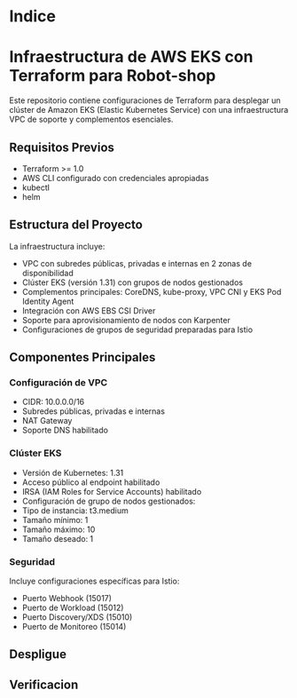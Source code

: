 # Indice

# Infraestructura de AWS EKS con Terraform para Robot-shop

Este repositorio contiene configuraciones de Terraform para desplegar un clúster de Amazon EKS (Elastic Kubernetes Service) con una infraestructura VPC de soporte y complementos esenciales.

## Requisitos Previos

- Terraform >= 1.0
- AWS CLI configurado con credenciales apropiadas
- kubectl
- helm

## Estructura del Proyecto

La infraestructura incluye:
- VPC con subredes públicas, privadas e internas en 2 zonas de disponibilidad
- Clúster EKS (versión 1.31) con grupos de nodos gestionados
- Complementos principales: CoreDNS, kube-proxy, VPC CNI y EKS Pod Identity Agent
- Integración con AWS EBS CSI Driver
- Soporte para aprovisionamiento de nodos con Karpenter
- Configuraciones de grupos de seguridad preparadas para Istio


## Componentes Principales

### Configuración de VPC
- CIDR: 10.0.0.0/16
- Subredes públicas, privadas e internas
- NAT Gateway
- Soporte DNS habilitado

### Clúster EKS
- Versión de Kubernetes: 1.31
- Acceso público al endpoint habilitado
- IRSA (IAM Roles for Service Accounts) habilitado
- Configuración de grupo de nodos gestionados:
 - Tipo de instancia: t3.medium
 - Tamaño mínimo: 1
 - Tamaño máximo: 10
 - Tamaño deseado: 1

### Seguridad
Incluye configuraciones específicas para Istio:
- Puerto Webhook (15017)
- Puerto de Workload (15012)
- Puerto Discovery/XDS (15010)
- Puerto de Monitoreo (15014)





## Despligue

## Verificacion


